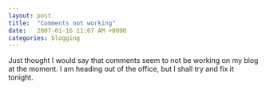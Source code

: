 ```yaml
---
layout: post
title:  "Comments not working"
date:   2007-01-16 11:07 AM +0000
categories: blogging
---
```

Just thought I would say that comments seem to not be working on my blog at the moment. I am heading out of the office, but I shall try and fix it tonight.